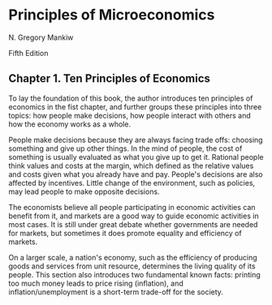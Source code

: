 # Principles of Microeconomics

N. Gregory Mankiw

Fifth Edition

## Chapter 1. Ten Principles of Economics

To lay the foundation of this book, the author introduces ten principles of economics in the fist chapter, and further groups these principles into three topics: how people make decisions, how people interact with others and how the economy works as a whole.

People make decisions because they are always facing trade offs: choosing something and give up other things. In the mind of people, the cost of something is usually evaluated as what you give up to get it. Rational people think values and costs at the margin, which defined as the relative values and costs given what you already have and pay. People's decisions are also affected by incentives. Little change of the environment, such as policies, may lead people to make opposite decisions.

The economists believe all people participating in economic activities can benefit from it, and markets are a good way to guide economic activities in most cases. It is still under great debate whether governments are needed for markets, but sometimes it does promote equality and efficiency of markets. 

On a larger scale, a nation's economy, such as the efficiency of producing goods and services from unit resource, determines the living quality of its people. This section also introduces two fundamental known facts: printing too much money leads to price rising (inflation), and inflation/unemployment is a short-term trade-off for the society. 
